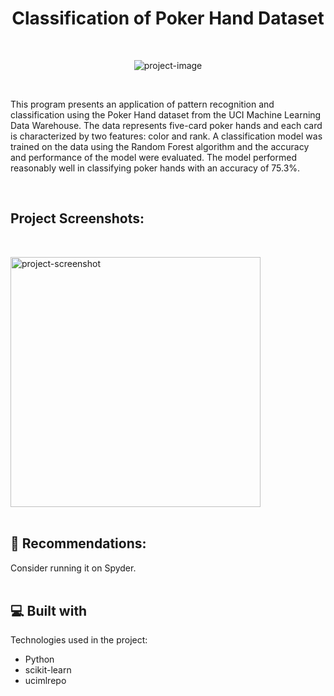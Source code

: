 <h1 align="center" id="title">Classification of Poker Hand Dataset</h1><br>

<p align="center"><img src="https://socialify.git.ci/qrumpy/Classification-of-Poker-Hand-Dataset/image?forks=1&issues=1&language=1&name=1&owner=1&pattern=Solid&pulls=1&stargazers=1&theme=Dark" alt="project-image"></p><br>

<p id="description">This program presents an application of pattern recognition and classification using the Poker Hand dataset from the UCI Machine Learning Data Warehouse. The data represents five-card poker hands and each card is characterized by two features: color and rank. A classification model was trained on the data using the Random Forest algorithm and the accuracy and performance of the model were evaluated. The model performed reasonably well in classifying poker hands with an accuracy of 75.3%.</p><br>

<h2>Project Screenshots:</h2><br>

<img src="https://snipboard.io/aWBFOj.jpg" alt="project-screenshot" width="400" height="400/"><br><br>

<h2>🍰 Recommendations:</h2>

Consider running it on Spyder.<br><br>

  
  
<h2>💻 Built with</h2>

Technologies used in the project:

*   Python
*   scikit-learn
*   ucimlrepo
